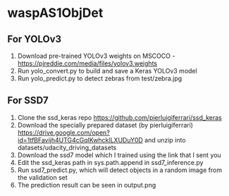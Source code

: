 # waspAS1ObjDet

## For YOLOv3
1. Download pre-trained YOLOv3 weights on MSCOCO - https://pjreddie.com/media/files/yolov3.weights
2. Run yolo_convert.py to build and save a Keras YOLOv3 model
3. Run yolo_predict.py to detect zebras from test/zebra.jpg

## For SSD7
1. Clone the ssd_keras repo https://github.com/pierluigiferrari/ssd_keras
2. Download the specially prepared dataset (by pierluigiferrari) https://drive.google.com/open?id=1tfBFavijh4UTG4cGqIKwhcklLXUDuY0D and unzip into datasets/udacity_driving_datasets
3. Download the ssd7 model which I trained using the link that I sent you
4. Edit the ssd_keras path in sys.path.append in ssd7_inference.py
5. Run ssd7_predict.py, which will detect objects in a random image from the validation set
6. The prediction result can be seen in output.png
